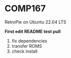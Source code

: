 # COMP167
RetroPie on Ubuntu 22.04 LTS

 **First edit README test pull**
  1. fix dependencies
  2. transfer ROMS
  3. check install
 
